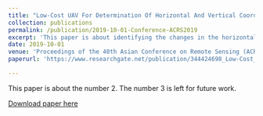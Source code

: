 ```yaml
---
title: "Low-Cost UAV For Determination Of Horizontal And Vertical Coordinates Changes Near Coastal Area"
collection: publications
permalink: /publication/2019-10-01-Conference-ACRS2019
excerpt: 'This paper is about identifying the changes in the horizontal and vertical formation at coastal area due to the coastal erosion and sea level rise by using low-cost UAV (DJI Phantom 3).'
date: 2019-10-01
venue: 'Proceedings of the 40th Asian Conference on Remote Sensing (ACRS 2019)'
paperurl: 'https://www.researchgate.net/publication/344424698_Low-Cost_Uav_For_Determination_Of_Horizontal_And_Vertical_Coordinates_Changes_Near_Coastal_Area'

---
```

This paper is about the number 2. The number 3 is left for future work.

[Download paper here](https://www.researchgate.net/publication/344424698_Low-Cost_Uav_For_Determination_Of_Horizontal_And_Vertical_Coordinates_Changes_Near_Coastal_Area)
